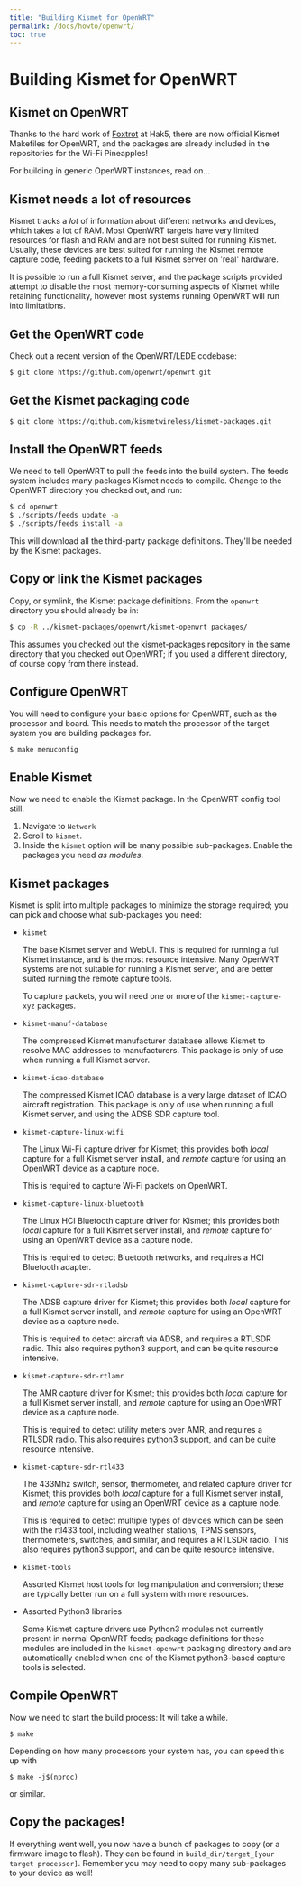 ```yaml
---
title: "Building Kismet for OpenWRT"
permalink: /docs/howto/openwrt/
toc: true
---
```


# Building Kismet for OpenWRT 

## Kismet on OpenWRT

Thanks to the hard work of [Foxtrot](https://twitter.com/justfoxtrot) at Hak5, there are now official Kismet Makefiles for OpenWRT, and the packages are already included in the repositories for the Wi-Fi Pineapples!

For building in generic OpenWRT instances, read on...

## Kismet needs a lot of resources

Kismet tracks a *lot* of information about different networks and devices, which takes a lot of RAM.  Most OpenWRT targets have very limited resources for flash and RAM and are not best suited for running Kismet.  Usually, these devices are best suited for running the Kismet remote capture code, feeding packets to a full Kismet server on 'real' hardware.

It is possible to run a full Kismet server, and the package scripts provided attempt to disable the most memory-consuming aspects of Kismet while retaining functionality, however most systems running OpenWRT will run into limitations.

## Get the OpenWRT code

Check out a recent version of the OpenWRT/LEDE codebase:

```bash
$ git clone https://github.com/openwrt/openwrt.git
```

## Get the Kismet packaging code

```bash
$ git clone https://github.com/kismetwireless/kismet-packages.git
```

## Install the OpenWRT feeds

We need to tell OpenWRT to pull the feeds into the build system.  The feeds system includes many packages Kismet needs to compile.  Change to the OpenWRT directory you checked out, and run:

```bash
$ cd openwrt
$ ./scripts/feeds update -a
$ ./scripts/feeds install -a
```

This will download all the third-party package definitions.  They'll be needed by the Kismet packages.

## Copy or link the Kismet packages

Copy, or symlink, the Kismet package definitions.  From the `openwrt` directory you should already be in:

```bash
$ cp -R ../kismet-packages/openwrt/kismet-openwrt packages/
```

This assumes you checked out the kismet-packages repository in the same directory that  you checked out OpenWRT; if you used a different directory, of course copy from there instead.

## Configure OpenWRT

You will need to configure your basic options for OpenWRT, such as the processor and board.  This needs to match the processor of the target system you are building packages for.

```bash
$ make menuconfig
```

## Enable Kismet

Now we need to enable the Kismet package.  In the OpenWRT config tool still:

1. Navigate to `Network` 
2. Scroll to `kismet`.
3. Inside the `kismet` option will be many possible sub-packages.  Enable the packages you need *as modules*.

## Kismet packages

Kismet is split into multiple packages to minimize the storage required; you can pick and choose what sub-packages you need:

* `kismet` 

    The base Kismet server and WebUI.  This is required for running a full Kismet instance, and is the most resource intensive.  Many OpenWRT systems are not suitable for running a Kismet server, and are better suited running the remote capture tools.

    To capture packets, you will need one or more of the `kismet-capture-xyz` packages.

* `kismet-manuf-database`

    The compressed Kismet manufacturer database allows Kismet to resolve MAC addresses to manufacturers.  This package is only of use when running a full Kismet server.

* `kismet-icao-database`

    The compressed Kismet ICAO database is a very large dataset of ICAO aircraft registration.  This package is only of use when running a full Kismet server, and using the ADSB SDR capture tool.

* `kismet-capture-linux-wifi`

    The Linux Wi-Fi capture driver for Kismet; this provides both *local* capture for a full Kismet server install, and *remote* capture for using an OpenWRT device as a capture node.

    This is required to capture Wi-Fi packets on OpenWRT.

* `kismet-capture-linux-bluetooth`

    The Linux HCI Bluetooth capture driver for Kismet; this provides both *local* capture for a full Kismet server install, and *remote* capture for using an OpenWRT device as a capture node.

    This is required to detect Bluetooth networks, and requires a HCI Bluetooth adapter.

* `kismet-capture-sdr-rtladsb`

    The ADSB capture driver for Kismet; this provides both *local* capture for a full Kismet server install, and *remote* capture for using an OpenWRT device as a capture node.

    This is required to detect aircraft via ADSB, and requires a RTLSDR radio.  This also requires python3 support, and can be quite resource intensive.

* `kismet-capture-sdr-rtlamr`

    The AMR capture driver for Kismet; this provides both *local* capture for a full Kismet server install, and *remote* capture for using an OpenWRT device as a capture node.

    This is required to detect utility meters over AMR, and requires a RTLSDR radio.  This also requires python3 support, and can be quite resource intensive.

* `kismet-capture-sdr-rtl433`

    The 433Mhz switch, sensor, thermometer, and related capture driver for Kismet; this provides both *local* capture for a full Kismet server install, and *remote* capture for using an OpenWRT device as a capture node.

    This is required to detect multiple types of devices which can be seen with the rtl433 tool, including weather stations, TPMS sensors, thermometers, switches, and similar, and requires a RTLSDR radio.  This also requires python3 support, and can be quite resource intensive.

* `kismet-tools`

    Assorted Kismet host tools for log manipulation and conversion; these are typically better run on a full system with more resources.

* Assorted Python3 libraries

    Some Kismet capture drivers use Python3 modules not currently present in normal OpenWRT feeds; package definitions for these modules are included in the `kismet-openwrt` packaging directory and are automatically enabled when one of the Kismet python3-based capture tools is selected.

## Compile OpenWRT

Now we need to start the build process:  It will take a while.

```
$ make
```

Depending on how many processors your system has, you can speed this up with

```
$ make -j$(nproc)
```

or similar.

## Copy the packages!

If everything went well, you now have a bunch of packages to copy (or a firmware image to flash).  They can be found in `build_dir/target_[your target processor]`.  Remember you may need to copy many sub-packages to your device as well!


